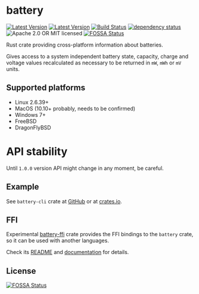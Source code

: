 # battery

[![Latest Version](https://img.shields.io/crates/v/battery.svg)](https://crates.io/crates/battery)
[![Latest Version](https://docs.rs/battery/badge.svg)](https://docs.rs/battery)
[![Build Status](https://travis-ci.org/svartalf/rust-battery.svg?branch=master)](https://travis-ci.org/svartalf/rust-battery)
[![dependency status](https://deps.rs/crate/battery/0.6.1/status.svg)](https://deps.rs/crate/battery/0.6.1)
![Apache 2.0 OR MIT licensed](https://img.shields.io/badge/license-Apache2.0%2FMIT-blue.svg)
[![FOSSA Status](https://app.fossa.io/api/projects/git%2Bgithub.com%2Fsvartalf%2Frust-battery.svg?type=shield)](https://app.fossa.io/projects/git%2Bgithub.com%2Fsvartalf%2Frust-battery?ref=badge_shield)

Rust crate providing cross-platform information about batteries.

Gives access to a system independent battery state, capacity, charge and voltage values
recalculated as necessary to be returned in `mW`, `mWh` or `mV` units.

## Supported platforms

* Linux 2.6.39+
* MacOS (10.10+ probably, needs to be confirmed)
* Windows 7+
* FreeBSD
* DragonFlyBSD

# API stability

Until `1.0.0` version API might change in any moment, be careful.

## Example

See `battery-cli` crate at [GitHub](https://github.com/svartalf/rust-battery/tree/master/battery-cli/)
or at [crates.io](https://crates.rs/crate/battery-cli).

## FFI

Experimental [battery-ffi](https://crates.io/crates/battery-ffi) crate
provides the FFI bindings to the `battery` crate, so it can be used with
another languages.

Check its [README](https://github.com/svartalf/rust-battery/tree/master/battery-ffi)
and [documentation](https://docs.rs/battery-ffi) for details.


## License
[![FOSSA Status](https://app.fossa.io/api/projects/git%2Bgithub.com%2Fsvartalf%2Frust-battery.svg?type=large)](https://app.fossa.io/projects/git%2Bgithub.com%2Fsvartalf%2Frust-battery?ref=badge_large)